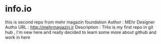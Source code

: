 info.io
=======

this is second repo from mehr magazin foundation
Author : MEhr Designer  
Autho URL : http://mehrmagazin.ir
Description : THis is my first repo in git hub , I'm new here and really decided to learn some more about github and work in here
